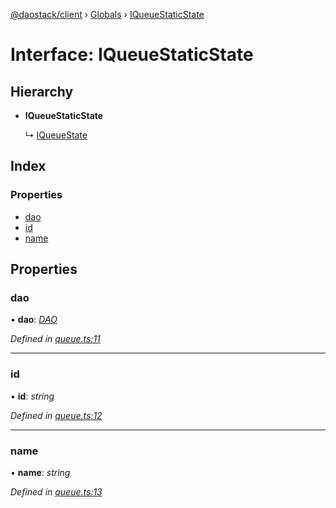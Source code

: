 [@daostack/client](../README.md) › [Globals](../globals.md) › [IQueueStaticState](iqueuestaticstate.md)

# Interface: IQueueStaticState

## Hierarchy

* **IQueueStaticState**

  ↳ [IQueueState](iqueuestate.md)

## Index

### Properties

* [dao](iqueuestaticstate.md#dao)
* [id](iqueuestaticstate.md#id)
* [name](iqueuestaticstate.md#name)

## Properties

###  dao

• **dao**: *[DAO](../classes/dao.md)*

*Defined in [queue.ts:11](https://github.com/daostack/client/blob/7361fcc/src/queue.ts#L11)*

___

###  id

• **id**: *string*

*Defined in [queue.ts:12](https://github.com/daostack/client/blob/7361fcc/src/queue.ts#L12)*

___

###  name

• **name**: *string*

*Defined in [queue.ts:13](https://github.com/daostack/client/blob/7361fcc/src/queue.ts#L13)*
